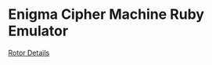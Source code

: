 # Enigma Cipher Machine Ruby Emulator

[Rotor Details](https://en.wikipedia.org/wiki/Enigma_rotor_details)
